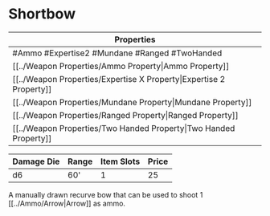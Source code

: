 # Shortbow

| Properties                                                          |
| ------------------------------------------------------------------- |
| #Ammo #Expertise2 #Mundane #Ranged #TwoHanded                       |
| [[../Weapon Properties/Ammo Property\|Ammo Property]]               |
| [[../Weapon Properties/Expertise X Property\|Expertise 2 Property]] |
| [[../Weapon Properties/Mundane Property\|Mundane Property]]         |
| [[../Weapon Properties/Ranged Property\|Ranged Property]]           |
| [[../Weapon Properties/Two Handed Property\|Two Handed Property]]   |

| Damage Die | Range | Item Slots | Price |
| ---------- | ----- | ---------- | ----- |
| d6         | 60'   | 1          | 25    |

A manually drawn recurve bow that can be used to shoot 1 [[../Ammo/Arrow|Arrow]] as ammo.